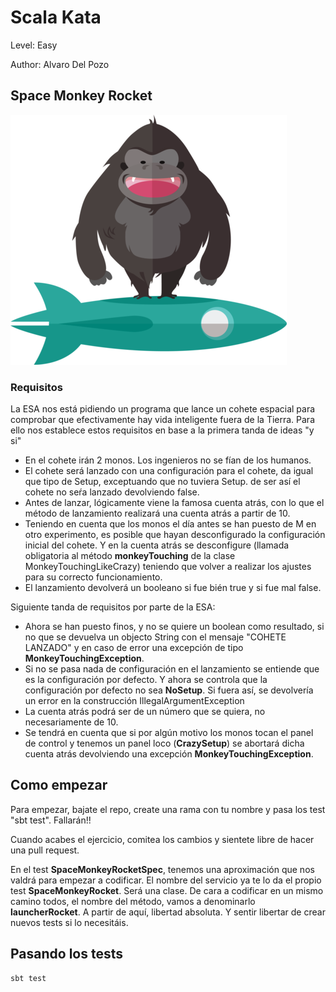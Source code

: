 # Scala Kata

Level: Easy

Author: Alvaro Del Pozo

## Space Monkey Rocket 

![alt text](https://github.com/5u5iu5/monkeyRocketTdd/blob/master/src/images/monkeyrocket.png "Logo")

### Requisitos

La ESA nos está pidiendo un programa que lance un cohete espacial para comprobar que efectivamente hay vida inteligente fuera de la Tierra. 
Para ello nos establece estos requisitos en base a la primera tanda de ideas "y si"

- En el cohete irán 2 monos. Los ingenieros no se fían de los humanos. 
- El cohete será lanzado con una configuración para el cohete, da igual que tipo de Setup, exceptuando que no tuviera Setup. de ser así el cohete no seŕa lanzado devolviendo false.
- Antes de lanzar, lógicamente viene la famosa cuenta atrás, con lo que el método de lanzamiento realizará una cuenta atrás a partir de 10.
- Teniendo en cuenta que los monos el día antes se han puesto de M en otro experimento, es posible que hayan desconfigurado la configuración inicial del cohete.
Y en la cuenta atrás se desconfigure (llamada obligatoria al método **monkeyTouching** de la clase MonkeyTouchingLikeCrazy) teniendo que volver a realizar los ajustes para su correcto funcionamiento.
- El lanzamiento devolverá un booleano si fue bién true y si fue mal false.

Siguiente tanda de requisitos por parte de la ESA:

- Ahora se han puesto finos, y no se quiere un boolean como resultado, si no que se devuelva un objecto String con el mensaje "COHETE LANZADO" y en caso de error una excepción de tipo __MonkeyTouchingException__.
- Si no se pasa nada de configuración en el lanzamiento se entiende que es la configuración por defecto. Y ahora se controla que la configuración por defecto no sea __NoSetup__. Si fuera así, se devolvería un error en la construcción IllegalArgumentException
- La cuenta atrás podrá ser de un número que se quiera, no necesariamente de 10.
- Se tendrá en cuenta que si por algún motivo los monos tocan el panel de control y tenemos un panel loco (__CrazySetup__) se abortará dicha cuenta atrás devolviendo una excepción __MonkeyTouchingException__.


## Como empezar

Para empezar, bajate el repo, create una rama con tu nombre y pasa los test "sbt test". Fallarán!!

Cuando acabes el ejercicio, comitea los cambios y sientete libre de hacer una pull request.

En el test **SpaceMonkeyRocketSpec**, tenemos una aproximación que nos valdrá para empezar a codificar. El nombre del servicio ya te lo da el propio test __SpaceMonkeyRocket__. Será una clase.
De cara a codificar en un mismo camino todos, el nombre del método, vamos a denominarlo **launcherRocket**. A partir de aquí, libertad absoluta. 
Y sentir libertar de crear nuevos tests si lo necesitáis.

## Pasando los tests

```
sbt test
```

